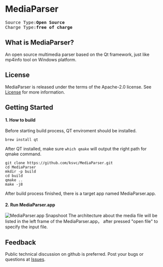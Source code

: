 MediaParser
===========

<pre>Source Type:<b>Open Source</b>
Charge Type:<b>free of charge</b></pre>

What is MediaParser?
----------------

An open source multimedia parser based on the Qt framework, just like mp4info tool on Windows platform.

License
----------------
MediaParser is released under the terms of the Apache-2.0 license. See [License](LICENSE) for more information.

Getting Started
----------------
#### 1. How to build
Before starting build process, QT enviroment should be installed.
```
brew install qt
```
After QT installed, make sure `which qmake` will output the right path for qmake command.

```
git clone https://github.com/ksvc/MediaParser.git
cd MediaParser
mkdir -p build
cd build
qmake ..
make -j8
```
After build process finished, there is a target app named MediaParser.app.

#### 2. Run MediaParser.app
![MediaParser.app Snapshoot](https://raw.githubusercontent.com/wiki/ksvc/MediaParser/images/snapshot.png)
The architecture about the media file will be listed in the left frame of the MediaParser.app， after pressed "open file" to specify the input file.

Feedback
----------------
Public technical discussion on github is preferred. Post your bugs or questions at [Issues](https://github.com/ksvc/MediaParser/issues).

